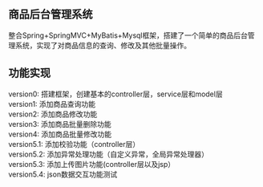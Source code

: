 ## 商品后台管理系统
整合Spring+SpringMVC+MyBatis+Mysql框架，搭建了一个简单的商品后台管理系统，实现了对商品信息的查询、修改及其他批量操作。  

## 功能实现
  version0: 搭建框架，创建基本的controller层，service层和model层  
  version1: 添加商品查询功能  
  version2: 添加商品修改功能  
  version3: 添加商品批量删除功能  
  version4: 添加商品批量修改功能  
  version5.1: 添加校验功能（controller层）  
  version5.2: 添加异常处理功能（自定义异常，全局异常处理器）  
  version5.3: 添加上传图片功能(controller层以及jsp）  
  version5.4: json数据交互功能测试  